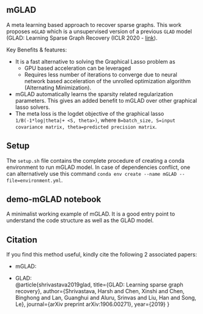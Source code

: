 ## mGLAD  
A meta learning based approach to recover sparse graphs. This work proposes `mGLAD` which is a unsupervised version of a previous `GLAD` model (GLAD: Learning Sparse Graph Recovery (ICLR 2020 - [link](<https://openreview.net/forum?id=BkxpMTEtPB>)).  

Key Benefits & features:  
- It is a fast alternative to solving the Graphical Lasso problem as
    - GPU based acceleration can be leveraged
    - Requires less number of iterations to converge due to neural network based acceleration of the unrolled optimization algorithm (Alternating Minimization).     
- mGLAD automatically learns the sparsity related regularization parameters. This gives an added benefit to mGLAD over other graphical lasso solvers.  
- The meta loss is the logdet objective of the graphical lasso `1/B(-1*log|theta|+ <S, theta>)`, where `B=batch_size, S=input covariance matrix, theta=predicted precision matrix`.   

## Setup  
The `setup.sh` file contains the complete procedure of creating a conda environment to run mGLAD model. In case of dependencies conflict, one can alternatively use this command `conda env create --name mGLAD --file=environment.yml`.  

## demo-mGLAD notebook  
A minimalist working example of mGLAD. It is a good entry point to understand the code structure as well as the GLAD model.  

## Citation
If you find this method useful, kindly cite the following 2 associated papers:

- mGLAD:  

- GLAD:  
@article{shrivastava2019glad,
  title={GLAD: Learning sparse graph recovery},
  author={Shrivastava, Harsh and Chen, Xinshi and Chen, Binghong and Lan, Guanghui and Aluru, Srinvas and Liu, Han and Song, Le},
  journal={arXiv preprint arXiv:1906.00271},
  year={2019}
}
